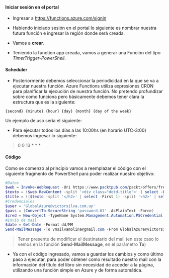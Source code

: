 #### Iniciar sesión en el portal

- Ingresar a https://functions.azure.com/signin

- Habiendo iniciado sesión en el portal lo siguiente es nombrar nuestra futura función e ingresar la región donde será creada.
- Vamos a **crear**.
- Teniendo la function app creada, vamos a generar una Función del tipo *TimerTrigger-PowerShell*.

#### Scheduler

- Posteriormente debemos seleccionar la periodicidad en la que se va a ejecutar nuestra función. Azure Functions utiliza expresiones CRON para planificar la ejecución de nuestra función. No pretendo profundizar sobre como funciona pero básicamente debemos tener clara la estructura que es la siguiente:


```
{second} {minute} {hour} {day} {month} {day of the week}
```

Un ejemplo de uso sería el siguiente:

- Para ejecutar todos los días a las 10:00hs (en horario UTC-3:00) debemos ingresar lo siguiente:

>0 0 13 * * *

#### Código

Como se comenzó al principio vamos a reemplazar el código con el siguiente fragmento de PowerShell para poder realizar nuestro objetivo:

```powershell
#Datos
$web = Invoke-WebRequest -Uri https://www.packtpub.com/packt/offers/free-learning -UseBasicParsing
$texto = ($web.RawContent -split '<div class="dotd-title">' | select -Last 1)
$title = (($texto -split '</h2>' | select -First 1) -split '<h2>' | select -Last 1).trim()
#Credenciales
$user = 'GlobalAzure@victorsilva.com.uy'
$pass = (ConvertTo-SecureString 'password.01' -AsPlainText -Force)
$cred = New-Object -TypeName System.Management.Automation.PSCredential -ArgumentList $user, $pass
#Envío de mail 
$date = Get-Date -Format dd/MM
Send-MailMessage -To vmsilvamolina@gmail.com -From GlobalAzure@victorsilva.com.uy -Subject "Packtpub: Libro gratis - $date" -Body $title -SmtpServer smtp.office365.com -UseSsl -Credential $cred -Port 587
```

> Tener presente de modificar el destinatario del mail (en este caso lo vemos en la función **Send-MailMessage**, en el parámetro **To**)

- Ya con el código ingresado, vamos a guardar los cambios y como último paso a ejecutar, para poder obtener como resultado nuestro mail con la información del título del libro sin necesidad de acceder a la página, utilizando una función simple en Azure y de forma automática.